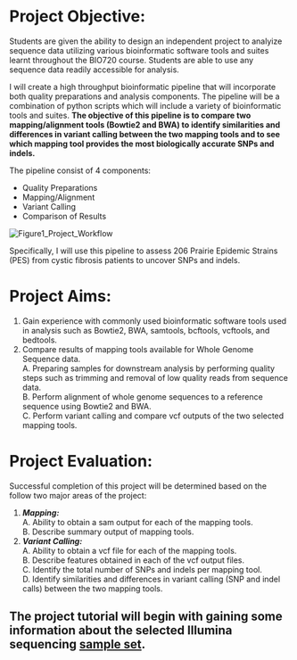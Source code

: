# Project Objective:
Students are given the ability to design an independent project to analyize sequence data utilizing various bioinformatic software tools and suites learnt throughout the BIO720 course. Students are able to use any sequence data readily accessible for analysis.

I will create a high throughput bioinformatic pipeline that will incorporate both quality preparations and analysis components. The pipeline will be a combination of python scripts which will include a variety of bioinformatic tools and suites. **The objective of this pipeline is to compare two mapping/alignment tools (Bowtie2 and BWA) to identify similarities and differences in variant calling between the two mapping tools and to see which mapping tool provides the most biologically accurate SNPs and indels.**   

The pipeline consist of 4 components:  
 - Quality Preparations
 - Mapping/Alignment
 - Variant Calling
 - Comparison of Results
 
![Figure1_Project_Workflow](https://cloud.githubusercontent.com/assets/25803304/25551978/0c999f12-2c5c-11e7-9093-428a2fad9352.png)  

Specifically, I will use this pipeline to assess 206 Prairie Epidemic Strains (PES) from cystic fibrosis patients to uncover SNPs and indels.

# Project Aims:
1. Gain experience with commonly used bioinformatic software tools used in analysis such as Bowtie2, BWA, samtools, bcftools, vcftools, and bedtools.
2. Compare results of mapping tools available for Whole Genome Sequence data.  
	A. Preparing samples for downstream analysis by performing quality steps such as trimming and removal of low quality reads from sequence data.  
	B. Perform alignment of whole genome sequences to a reference sequence using Bowtie2 and BWA.  
	C. Perform variant calling and compare vcf outputs of the two selected mapping tools.  

# Project Evaluation:  
Successful completion of this project will be determined based on the follow two major areas of the project:  
1. ***Mapping:***  
	A. Ability to obtain a sam output for each of the mapping tools.  
	B. Describe summary output of mapping tools. 
2. ***Variant Calling:***  
	A. Ability to obtain a vcf file for each of the mapping tools.  
	B. Describe features obtained in each of the vcf output files.  
	C. Identify the total number of SNPs and indels per mapping tool.  
	D. Identify similarities and differences in variant calling (SNP and indel calls) between the two mapping tools.  

## The project tutorial will begin with gaining some information about the selected Illumina sequencing [sample set](https://github.com/rszymkiewicz/Comparison_of_Mappers/blob/master/2_Sample_Background.md).
